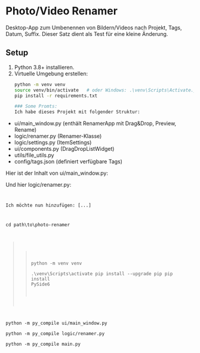 # Photo/Video Renamer

Desktop-App zum Umbenennen von Bildern/Videos nach Projekt, Tags, Datum, Suffix.
Dieser Satz dient als Test für eine kleine Änderung.

## Setup

1. Python 3.8+ installieren.
2. Virtuelle Umgebung erstellen:
   ```bash
   python -m venv venv
   source venv/bin/activate   # oder Windows: .\venv\Scripts\Activate.ps1
   pip install -r requirements.txt

   ### Some Promts: 
   Ich habe dieses Projekt mit folgender Struktur:
- ui/main_window.py (enthält RenamerApp mit Drag&Drop, Preview, Rename)
- logic/renamer.py (Renamer-Klasse)
- logic/settings.py (ItemSettings)
- ui/components.py (DragDropListWidget)
- utils/file_utils.py
- config/tags.json (definiert verfügbare Tags)

Hier ist der Inhalt von ui/main_window.py:
<kopiere den gesamten Code hier>

Und hier logic/renamer.py:
<Code>

Ich möchte nun hinzufügen: [...]

cd path\to\photo-renamer
>> python -m venv venv                                                                                                                                            
>> .\venv\Scripts\activate
>> pip install --upgrade pip
>> pip install PySide6


python -m py_compile ui/main_window.py                                           
python -m py_compile logic/renamer.py                                                                                                                          
python -m py_compile main.py
